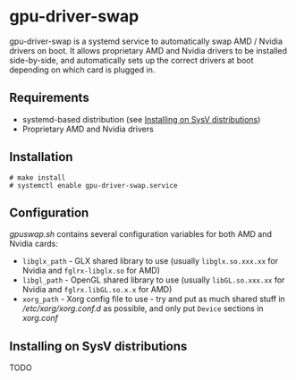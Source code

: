 # gpu-driver-swap

gpu-driver-swap is a systemd service to automatically swap AMD / Nvidia drivers on boot. It allows proprietary AMD and Nvidia drivers to be installed side-by-side, and automatically sets up the correct drivers at boot depending on which card is plugged in.

## Requirements

* systemd-based distribution (see [Installing on SysV distributions](#Installing-on-SysV-distributions))
* Proprietary AMD and Nvidia drivers

## Installation

    # make install
    # systemctl enable gpu-driver-swap.service

## Configuration

*gpuswap.sh* contains several configuration variables for both AMD and Nvidia cards:

* `libglx_path` - GLX shared library to use (usually `libglx.so.xxx.xx` for Nvidia and `fglrx-libglx.so` for AMD)
* `libgl_path` - OpenGL shared library to use (usually `libGL.so.xxx.xx` for Nvidia and `fglrx.libGL.so.x.x` for AMD)
* `xorg_path` - Xorg config file to use - try and put as much shared stuff in */etc/xorg/xorg.conf.d* as possible, and only put `Device` sections in *xorg.conf*

## Installing on SysV distributions

TODO
